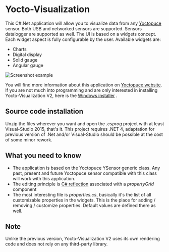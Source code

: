 # Yocto-Visualization

This C#.Net application will allow you to visualize data from any [Yoctopuce](https://www.yoctopuce.com) sensor.
Both USB and networked sensors are supported. Sensors datalogger are supported as well. The UI is based on a widgets concept. Each widget aspect is fully configurable by the user. Available widgets are:
- Charts
- Digital display
- Solid gauge
- Angular gauge

![Screenshot example](https://www.yoctopuce.com/pubarchive/2017-04/widgets_1.png)

You will find more information about this application on [Yoctopuce website](https://www.yoctopuce.com/EN/article/yocto-visualization-a-free-visualization-app).
If you are not much into programming and are only interested in installing Yocto-Visualization V2,  here is the [Windows installer](https://www.yoctopuce.com/FR/downloads/YoctoVisualization.zip) .   


## Source code installation
Unzip the files wherever you want and open the *.csprog* project with at least Visual-Studio 2015, that's it.  This project requires .NET 4, adaptation for  previous version  of .Net and/or Visual-Studio should be possible at the cost  of some minor rework. 


## What you need to know
- The application is based on the Yoctopuce YSensor generic class. Any past, present and future Yoctopuce sensor compatible with this class will work with this application.
- The editing principle is [C# reflection](https://msdn.microsoft.com/en-us/library/mt656691.aspx) associated with a *propertyGrid* component 
- The most interesting file is *properties.cs*, basically it's the list of all customizable properties in the widgets. This is the place for adding / removing / customize properties. Default values are defined there as well.
 

## Note
Unlike the previous version, Yocto-Visualization V2 uses its own rendering code and  does not rely on any third-party library.




